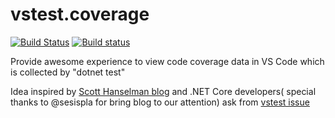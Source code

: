 # vstest.coverage

[![Build Status](https://travis-ci.com/spekt/vstest.coverage.svg?branch=master)](https://travis-ci.com/spekt/vstest.coverage)
[![Build status](https://ci.appveyor.com/api/projects/status/gds2rdqvixk5q6q5?svg=true)](https://ci.appveyor.com/project/spekt/vstest-coverage)

Provide awesome experience to view code coverage data in VS Code which is collected by "dotnet test"

Idea inspired by  [Scott Hanselman blog](https://www.hanselman.com/blog/AutomaticUnitTestingInNETCorePlusCodeCoverageInVisualStudioCode.aspx)  and .NET Core developers( special thanks to @sesispla for bring blog to our attention)  ask from [vstest issue](https://github.com/Microsoft/vstest/issues/981)
